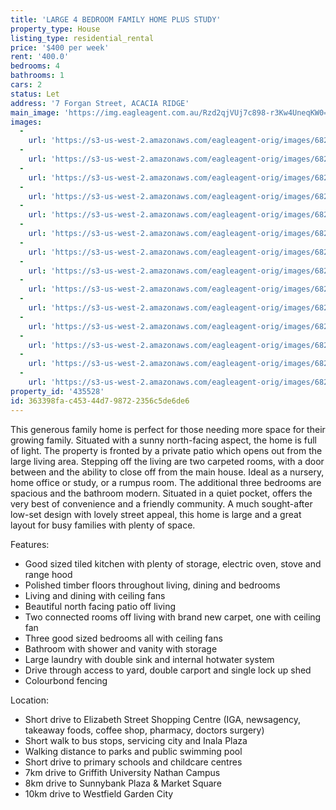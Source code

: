 ```yaml
---
title: 'LARGE 4 BEDROOM FAMILY HOME PLUS STUDY'
property_type: House
listing_type: residential_rental
price: '$400 per week'
rent: '400.0'
bedrooms: 4
bathrooms: 1
cars: 2
status: Let
address: '7 Forgan Street, ACACIA RIDGE'
main_image: 'https://img.eagleagent.com.au/Rzd2qjVUj7c898-r3Kw4UneqKW0=/1280x854/smart/https://s3-us-west-2.amazonaws.com/eagleagent-orig/images/6825265/424042338-image-M.jpg'
images:
  -
    url: 'https://s3-us-west-2.amazonaws.com/eagleagent-orig/images/6825278/424042338-image-N.jpg'
  -
    url: 'https://s3-us-west-2.amazonaws.com/eagleagent-orig/images/6825277/424042338-image-L.jpg'
  -
    url: 'https://s3-us-west-2.amazonaws.com/eagleagent-orig/images/6825276/424042338-image-K.jpg'
  -
    url: 'https://s3-us-west-2.amazonaws.com/eagleagent-orig/images/6825275/424042338-image-J.jpg'
  -
    url: 'https://s3-us-west-2.amazonaws.com/eagleagent-orig/images/6825274/424042338-image-I.jpg'
  -
    url: 'https://s3-us-west-2.amazonaws.com/eagleagent-orig/images/6825273/424042338-image-H.jpg'
  -
    url: 'https://s3-us-west-2.amazonaws.com/eagleagent-orig/images/6825272/424042338-image-G.jpg'
  -
    url: 'https://s3-us-west-2.amazonaws.com/eagleagent-orig/images/6825271/424042338-image-F.jpg'
  -
    url: 'https://s3-us-west-2.amazonaws.com/eagleagent-orig/images/6825270/424042338-image-E.jpg'
  -
    url: 'https://s3-us-west-2.amazonaws.com/eagleagent-orig/images/6825269/424042338-image-D.jpg'
  -
    url: 'https://s3-us-west-2.amazonaws.com/eagleagent-orig/images/6825268/424042338-image-C.jpg'
  -
    url: 'https://s3-us-west-2.amazonaws.com/eagleagent-orig/images/6825267/424042338-image-B.jpg'
  -
    url: 'https://s3-us-west-2.amazonaws.com/eagleagent-orig/images/6825266/424042338-image-A.jpg'
  -
    url: 'https://s3-us-west-2.amazonaws.com/eagleagent-orig/images/6825265/424042338-image-M.jpg'
property_id: '435528'
id: 363398fa-c453-44d7-9872-2356c5de6de6
---
```

This generous family home is perfect for those needing more space for their growing family. Situated with a sunny north-facing aspect, the home is full of light. The property is fronted by a private patio which opens out from the large living area. Stepping off the living are two carpeted rooms, with a door between and the ability to close off from the main house. Ideal as a nursery, home office or study, or a rumpus room. The additional three bedrooms are spacious and the bathroom modern. Situated in a quiet pocket, offers the very best of convenience and a friendly community. A much sought-after low-set design with lovely street appeal, this home is large and a great layout for busy families with plenty of space.

Features:

*  Good sized tiled kitchen with plenty of storage, electric oven, stove and range hood
*  Polished timber floors throughout living, dining and bedrooms
*  Living and dining with ceiling fans
*  Beautiful north facing patio off living
*  Two connected rooms off living with brand new carpet, one with ceiling fan
*  Three good sized bedrooms all with ceiling fans
*  Bathroom with shower and vanity with storage
*  Large laundry with double sink and internal hotwater system
*  Drive through access to yard, double carport and single lock up shed
*  Colourbond fencing

Location:

*  Short drive to Elizabeth Street Shopping Centre (IGA, newsagency, takeaway foods, coffee shop, pharmacy, doctors surgery)
*  Short walk to bus stops, servicing city and Inala Plaza
*  Walking distance to parks and public swimming pool
*  Short drive to primary schools and childcare centres
*  7km drive to Griffith University Nathan Campus
*  8km drive to Sunnybank Plaza & Market Square
*  10km drive to Westfield Garden City